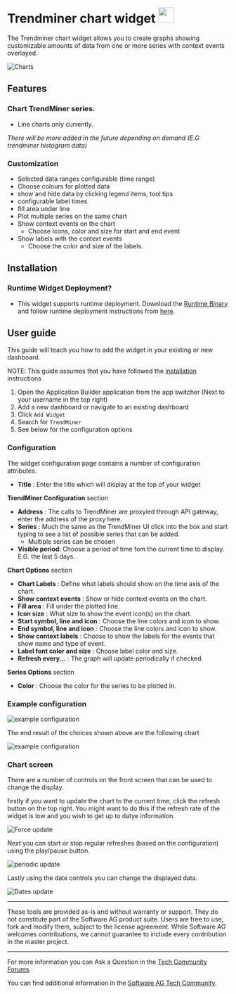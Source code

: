 # Trendminer chart widget [<img width="35" src="https://user-images.githubusercontent.com/67993842/97668428-f360cc80-1aa7-11eb-8801-da578bda4334.png"/>](https://github.com/SoftwareAG/trendminer-chart-widget/releases/download/v1.0.0/trendminer-chart-wizard-1.0.0.zip)

The Trendminer chart widget allows you to create graphs showing customizable amounts of data from one or more series with context events overlayed.

![Charts](/assets/img-preview.png)

## Features

### Chart TrendMiner series.

- Line charts only currently.

_There will be more added in the future depending on demand (E.G trendminer histogram data)_

### Customization

- Selected data ranges configurable (time range)
- Choose colours for plotted data
- show and hide data by clicking legend items, tool tips
- configurable label times
- fill area under line
- Plot multiple series on the same chart
- Show context events on the chart 
  -  Choose Icons, color and size for start and end event
- Show labels with the context events
  - Choose the color and size of the labels.

## Installation

### Runtime Widget Deployment?

- This widget supports runtime deployment. Download the [Runtime Binary](https://github.com/SoftwareAG/cumulocity-datapoints-charting-widget/releases/download/v1.0.0/trendminer-chart-wizard-1.0.0.zip) and follow runtime deployment instructions from [here](https://github.com/SoftwareAG/cumulocity-runtime-widget-loader).

## User guide

This guide will teach you how to add the widget in your existing or new dashboard.

NOTE: This guide assumes that you have followed the [installation](https://github.com/SoftwareAG/cumulocity-runtime-widget-loader) instructions

1. Open the Application Builder application from the app switcher (Next to your username in the top right)
2. Add a new dashboard or navigate to an existing dashboard
3. Click `Add Widget`
4. Search for `TrendMiner` 
5. See below for the configuration options

### Configuration
The widget configuration page contains a number of configuration attributes.

- **Title** : Enter the title which will display at the top of your widget

**TrendMiner Configuration** section
- **Address** : The calls to TrendMiner are proxyied through API gateway, enter the address of the proxy here. 
- **Series** : Much the same as the TrendMiner UI click into the box and start typing to see a list of possible series that can be added.
  - Multiple series can be chosen 
- **Visible period**: Choose a period of time fom the current time to display. E.G. the last 5 days. 
  
**Chart Options** section

- **Chart Labels** : Define what labels should show on the time axis of the chart. 
- **Show context events** : Show or hide context events on the chart. 
- **Fill area** : Fill under the plotted line. 
- **Icon size** : What size to show the event icon(s) on the chart. 
- **Start symbol, line and icon** : Choose the line colors and icon to show. 
- **End symbol, line and icon** : Choose the line colors and icon to show. 
- **Show context labels** : Choose to show the labels for the events that show name and type of event. 
- **Label font color and size** : Choose label color and size. 
- **Refresh every...** : The graph will update periodically if checked. 

**Series Options** section
- **Color** : Choose the color for the series to be plotted in.
### Example configuration

![example configuration](/images/configuration.gif)

The end result of the choices shown above are the following chart

![example configuration](/images/example-chart.png)

### Chart screen

There are a number of controls on the front screen that can be used to change the display. 

firstly if you want to update the chart to the current time, click the refresh button on the top right. You might want to do this if the refresh rate of the widget is low and you wish to get up to datye information.

![Force update](/images/force-update.gif)

Next you can start or stop regular refreshes (based on the configuration) using the play/pause button. 

![periodic update](/images/update.gif)

Lastly using the date controls you can change the displayed data. 

![Dates update](/images/update-dates.gif)



---

These tools are provided as-is and without warranty or support. They do not constitute part of the Software AG product suite. Users are free to use, fork and modify them, subject to the license agreement. While Software AG welcomes contributions, we cannot guarantee to include every contribution in the master project.

---

For more information you can Ask a Question in the [Tech Community Forums](https://tech.forums.softwareag.com/tags/c/forum/1/Cumulocity-IoT).

You can find additional information in the [Software AG Tech Community](https://techcommunity.softwareag.com/en_en/cumulocity-iot.html).
